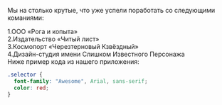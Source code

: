 Мы на столько крутые, что уже успели поработать со следующими команиями:

1.ООО «Рога и копыта» <br />
2.Издательство «Читый лист» <br />
3.Космопорт «Черезтерновый Кзвёздный» <br />
4.Дизайн-студия имени Слишком Известного Персонажа <br />
Ниже пример кода из нашего приложения:
```css
.selector {
  font-family: "Awesome", Arial, sans-serif;
  color: red;
}
```
